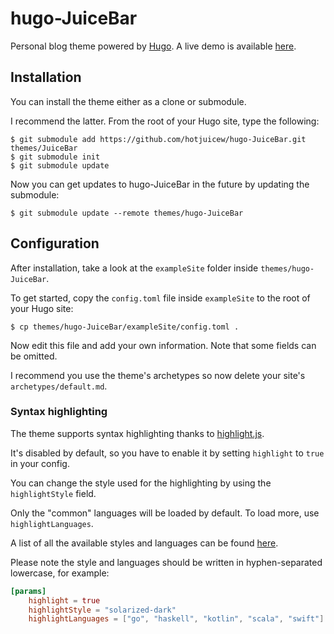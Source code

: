 # hugo-JuiceBar
Personal blog theme powered by [Hugo](https://gohugo.io).
A live demo is available [here]().
## Installation

You can install the theme either as a clone or submodule.

I recommend the latter. From the root of your Hugo site, type the following:

```
$ git submodule add https://github.com/hotjuicew/hugo-JuiceBar.git themes/JuiceBar
$ git submodule init
$ git submodule update
```

Now you can get updates to hugo-JuiceBar in the future by updating the submodule:

```
$ git submodule update --remote themes/hugo-JuiceBar
```
## Configuration

After installation, take a look at the `exampleSite` folder inside `themes/hugo-JuiceBar`.

To get started, copy the `config.toml` file inside `exampleSite` to the root of your Hugo site:

```
$ cp themes/hugo-JuiceBar/exampleSite/config.toml .
```

Now edit this file and add your own information. Note that some fields can be omitted.

I recommend you use the theme's archetypes so now delete your site's `archetypes/default.md`.
### Syntax highlighting

The theme supports syntax highlighting thanks to [highlight.js](https://highlightjs.org).

It's disabled by default, so you have to enable it by setting `highlight` to `true` in your config.

You can change the style used for the highlighting by using the `highlightStyle` field.

Only the "common" languages will be loaded by default. To load more, use `highlightLanguages`.

A list of all the available styles and languages can be found [here](https://highlightjs.org/static/demo/).

Please note the style and languages should be written in hyphen-separated lowercase, for example:

```toml
[params]
    highlight = true
    highlightStyle = "solarized-dark"
    highlightLanguages = ["go", "haskell", "kotlin", "scala", "swift"]
```
